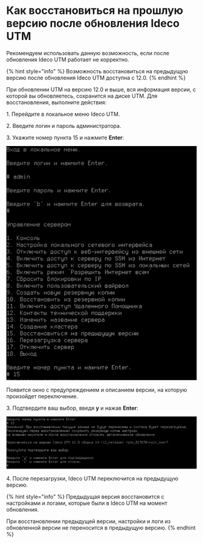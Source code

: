 # Как восстановиться на прошлую версию после обновления Ideco UTM

Рекомендуем использовать данную возможность, если после обновления Ideco UTM работает не корректно.

{% hint style="info" %} 
Возможность восстановиться на предыдущую версию после обновления Ideco UTM доступна с 12.0. 
{% endhint %}

При обновлении UTM на версию 12.0 и выше, вся информация версии, с которой вы обновляетесь, сохранится на диске UTM. Для восстановления, выполните действия:

1\. Перейдите в локальное меню Ideco UTM.

2\. Введите логин и пароль администратора.

3\. Укажите номер пункта 15 и нажмите **Enter**:

![](../../.gitbook/assets/console1.png)

Появится окно с предупреждением и описанием версии, на которую произойдет переключение.

3\. Подтвердите ваш выбор, введя **y** и нажав **Enter**:

![](../../.gitbook/assets/console2.png)

4\. После перезагрузки, Ideco UTM переключится на предыдущую версию. 

{% hint style="info" %}
Предыдущая версия восстановится с настройками и логами, которые были в Ideco UTM на момент обновления. 

При восстановлении предыдущей версии, настройки и логи из обновленной версии не переносится в предыдущую версию.
{% endhint %}